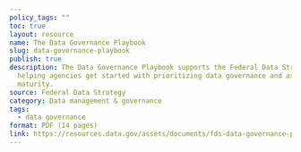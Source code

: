 ```yaml
---
policy_tags: ""
toc: true
layout: resource
name: The Data Governance Playbook
slug: data-governance-playbook
publish: true
description: The Data Governance Playbook supports the Federal Data Strategy by
  helping agencies get started with prioritizing data governance and assessing
  maturity.
source: Federal Data Strategy
category: Data management & governance
tags:
  - data governance
format: PDF (14 pages)
link: https://resources.data.gov/assets/documents/fds-data-governance-playbook.pdf
---
```

